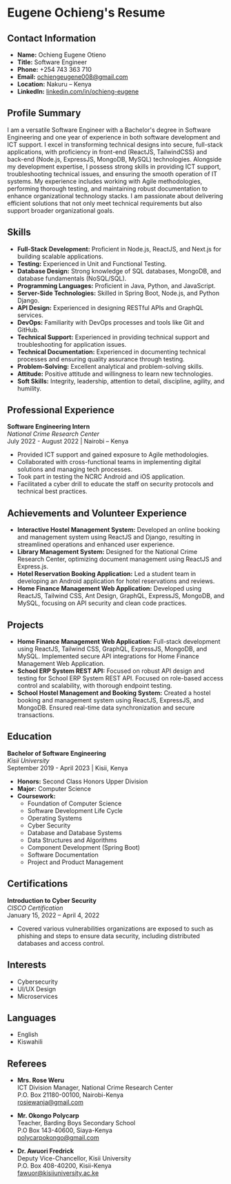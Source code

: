 # Eugene Ochieng's Resume

## Contact Information
- **Name:** Ochieng Eugene Otieno
- **Title:** Software Engineer
- **Phone:** +254 743 363 710
- **Email:** [ochiengeugene008@gmail.com](mailto:ochiengeugene008@gmail.com)
- **Location:** Nakuru – Kenya
- **LinkedIn:** [linkedin.com/in/ochieng-eugene](https://linkedin.com/in/ochieng-eugene)

## Profile Summary
I am a versatile Software Engineer with a Bachelor's degree in Software Engineering and one year of experience in both software development and ICT support. I excel in transforming technical designs into secure, full-stack applications, with proficiency in front-end (ReactJS, TailwindCSS) and back-end (Node.js, ExpressJS, MongoDB, MySQL) technologies. Alongside my development expertise, I possess strong skills in providing ICT support, troubleshooting technical issues, and ensuring the smooth operation of IT systems. My experience includes working with Agile methodologies, performing thorough testing, and maintaining robust documentation to enhance organizational technology stacks. I am passionate about delivering efficient solutions that not only meet technical requirements but also support broader organizational goals.

## Skills
- **Full-Stack Development:** Proficient in Node.js, ReactJS, and Next.js for building scalable applications.
- **Testing:** Experienced in Unit and Functional Testing.
- **Database Design:** Strong knowledge of SQL databases, MongoDB, and database fundamentals (NoSQL/SQL).
- **Programming Languages:** Proficient in Java, Python, and JavaScript.
- **Server-Side Technologies:** Skilled in Spring Boot, Node.js, and Python Django.
- **API Design:** Experienced in designing RESTful APIs and GraphQL services.
- **DevOps:** Familiarity with DevOps processes and tools like Git and GitHub.
- **Technical Support:** Experienced in providing technical support and troubleshooting for application issues.
- **Technical Documentation:** Experienced in documenting technical processes and ensuring quality assurance through testing.
- **Problem-Solving:** Excellent analytical and problem-solving skills.
- **Attitude:** Positive attitude and willingness to learn new technologies.
- **Soft Skills:** Integrity, leadership, attention to detail, discipline, agility, and humility.

## Professional Experience

**Software Engineering Intern**  
*National Crime Research Center*  
July 2022 - August 2022 | Nairobi – Kenya
- Provided ICT support and gained exposure to Agile methodologies.
- Collaborated with cross-functional teams in implementing digital solutions and managing tech processes.
- Took part in testing the NCRC Android and iOS application.
- Facilitated a cyber drill to educate the staff on security protocols and technical best practices.

## Achievements and Volunteer Experience
- **Interactive Hostel Management System:** Developed an online booking and management system using ReactJS and Django, resulting in streamlined operations and enhanced user experience.
- **Library Management System:** Designed for the National Crime Research Center, optimizing document management using ReactJS and Express.js.
- **Hotel Reservation Booking Application:** Led a student team in developing an Android application for hotel reservations and reviews.
- **Home Finance Management Web Application:** Developed using ReactJS, Tailwind CSS, Ant Design, GraphQL, ExpressJS, MongoDB, and MySQL, focusing on API security and clean code practices.

## Projects
- **Home Finance Management Web Application:** Full-stack development using ReactJS, Tailwind CSS, GraphQL, ExpressJS, MongoDB, and MySQL. Implemented secure API integrations for Home Finance Management Web Application.
- **School ERP System REST API:** Focused on robust API design and testing for School ERP System REST API. Focused on role-based access control and scalability, with thorough endpoint testing.
- **School Hostel Management and Booking System:** Created a hostel booking and management system using ReactJS, ExpressJS, and MongoDB. Ensured real-time data synchronization and secure transactions.

## Education
**Bachelor of Software Engineering**  
*Kisii University*  
September 2019 - April 2023 | Kisii, Kenya
- **Honors:** Second Class Honors Upper Division
- **Major:** Computer Science
- **Coursework:**
    - Foundation of Computer Science
    - Software Development Life Cycle
    - Operating Systems
    - Cyber Security
    - Database and Database Systems
    - Data Structures and Algorithms
    - Component Development (Spring Boot)
    - Software Documentation
    - Project and Product Management

## Certifications
**Introduction to Cyber Security**  
*CISCO Certification*  
January 15, 2022 – April 4, 2022
- Covered various vulnerabilities organizations are exposed to such as phishing and steps to ensure data security, including distributed databases and access control.

## Interests
- Cybersecurity
- UI/UX Design
- Microservices

## Languages
- English
- Kiswahili

## Referees
- **Mrs. Rose Weru**  
  ICT Division Manager, National Crime Research Center  
  P.O. Box 21180-00100, Nairobi-Kenya  
  [rosiewanja@gmail.com](mailto:rosiewanja@gmail.com)

- **Mr. Okongo Polycarp**  
  Teacher, Barding Boys Secondary School  
  P.O Box 143-40600, Siaya-Kenya  
  [polycarpokongo@gmail.com](mailto:polycarpokongo@gmail.com)

- **Dr. Awuori Fredrick**  
  Deputy Vice-Chancellor, Kisii University  
  P.O. Box 408-40200, Kisii-Kenya  
  [fawuor@kisiiuniversity.ac.ke](mailto:fawuor@kisiiuniversity.ac.ke)
